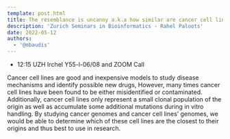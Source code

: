 ```yaml
---
template: post.html
title: The resemblance is uncanny a.k.a how similar are cancer cell lines really to their origins?
description: 'Zurich Seminars in Bioinformatics - Rahel Paloots'
date: 2022-05-12
authors:
  - '@mbaudis'
---
```


* 12:15 UZH Irchel Y55-l-06/08 and ZOOM Call

Cancer cell lines are good and inexpensive models to study disease mechanisms and identify possible new drugs, However, many times cancer cell lines have been found to be either misidentified or contaminated. Additionally, cancer cell lines only represent a small clonal population of the origin as well as accumulate some additional mutations during in vitro handling. <!--more--> By studying cancer genomes and cancer cell lines’ genomes, we would be able to determine which of these cell lines are the closest to their origins and thus best to use in research.

